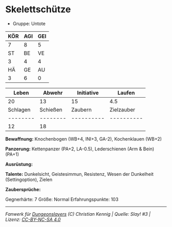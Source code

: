 # Skelettschütze  
- Gruppe: Untote  

| KÖR | AGI | GEI |  
| --- | --- | --- |  
| 7   | 8   | 5   |
| ST  | BE  | VE  |  
| 3   | 4   | 4   |
| HÄ  | GE  | AU  |  
| 3   | 6   | 0   |


| Leben    | Abwehr   | Initiative | Laufen     |
| -------- | -------- | ---------- | ---------- |
| 20       | 13       | 15         | 4.5        |
| Schlagen | Schießen | Zaubern    | Zielzauber |
| -------- | -------- | ---------- | ---------- |
| 12       | 18       |            |            |

**Bewaffnung:**
Knochenbogen (WB+4, INI+3, GA-2), Kochenklauen (WB+2)

**Panzerung:**
Kettenpanzer (PA+2, LA-0.5), Lederschienen (Arm & Bein) (PA+1)

**Ausrüstung:**


**Talente:**
Dunkelsicht, Geistesimmun, Resistenz, Wesen der Dunkelheit (Settingoption), Zielen

**Zaubersprüche:**


Gegnerhärte: 7
Größe: Normal
Erfahrungspunkte: 103



___
*Fanwerk für [Dungeonslayers](https://www.dungeonslayers.net/) (C) Christian Kennig | Quelle: Slay! #3 | Lizenz: [CC-BY-NC-SA 4.0](https://creativecommons.org/licenses/by-nc-sa/4.0/deed.de)*
